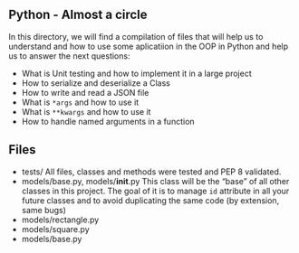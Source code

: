 ## Python - Almost a circle
In this directory, we will find a compilation of files that will help us to understand and how to use some aplicatiion in the OOP in Python and help us to answer the next questions:

  -   What is Unit testing and how to implement it in a large project
  -   How to serialize and deserialize a Class
  -   How to write and read a JSON file
  -   What is  `*args`  and how to use it
  -   What is  `**kwargs`  and how to use it
  -   How to handle named arguments in a function
## Files
 - tests/ All files, classes and methods were tested and PEP 8 validated.
 - models/base.py, models/__init__.py This class will be the “base” of all other classes in this project. The goal of it is to manage `id` attribute in all your future classes and to avoid duplicating the same code (by extension, same bugs)
 - models/rectangle.py 
 - models/square.py
 - models/base.py